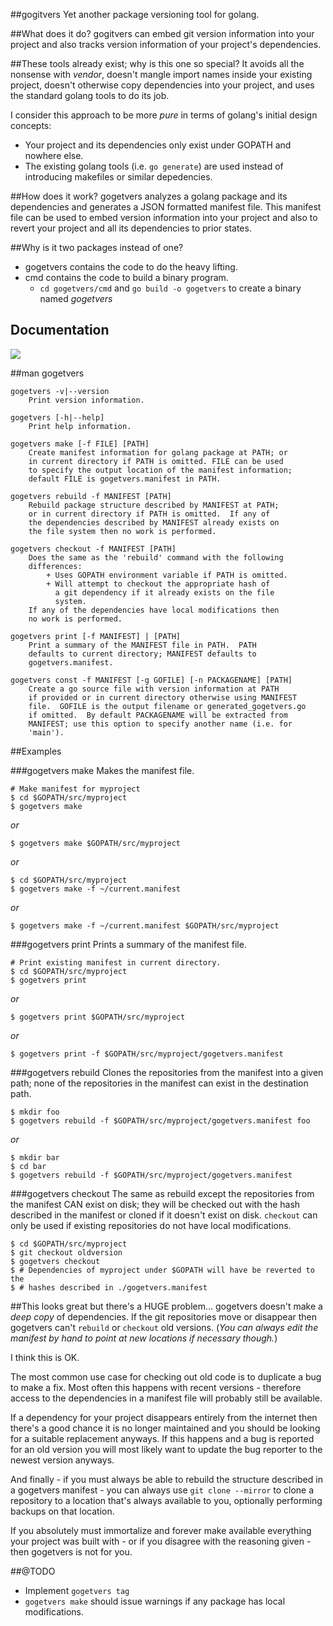 ##gogitvers
Yet another package versioning tool for golang.

##What does it do?
gogitvers can embed git version information into your project and also
tracks version information of your project's dependencies.

##These tools already exist; why is this one so special?
It avoids all the nonsense with *vendor*, doesn't mangle import names
inside your existing project, doesn't otherwise copy dependencies
into your project, and uses the standard golang tools to do its job.

I consider this approach to be more *pure* in terms of golang's initial design concepts:
* Your project and its dependencies only exist under GOPATH and nowhere else.
* The existing golang tools (i.e. `go generate`) are used instead of introducing
makefiles or similar depedencies.

##How does it work?
gogetvers analyzes a golang package and its dependencies and generates a 
JSON formatted manifest file.  This manifest file can be used to embed
version information into your project and also to revert your project
and all its dependencies to prior states.

##Why is it two packages instead of one?
* gogetvers contains the code to do the heavy lifting.
* cmd contains the code to build a binary program.
  * `cd gogetvers/cmd` and `go build -o gogetvers` to create a binary named *gogetvers*

## Documentation
[![](https://img.shields.io/badge/godoc-reference-blue.svg)](https://godoc.org/github.com/rbredlau/gogitvers)

##man gogetvers
```
gogetvers -v|--version
    Print version information.

gogetvers [-h|--help]
    Print help information.

gogetvers make [-f FILE] [PATH]
    Create manifest information for golang package at PATH; or
    in current directory if PATH is omitted. FILE can be used
    to specify the output location of the manifest information;
    default FILE is gogetvers.manifest in PATH.

gogetvers rebuild -f MANIFEST [PATH]
    Rebuild package structure described by MANIFEST at PATH;
    or in current directory if PATH is omitted.  If any of
    the dependencies described by MANIFEST already exists on
    the file system then no work is performed.

gogetvers checkout -f MANIFEST [PATH]
    Does the same as the 'rebuild' command with the following
    differences:
        + Uses GOPATH environment variable if PATH is omitted.
        + Will attempt to checkout the appropriate hash of
          a git dependency if it already exists on the file
          system.
    If any of the dependencies have local modifications then
    no work is performed.

gogetvers print [-f MANIFEST] | [PATH]
    Print a summary of the MANIFEST file in PATH.  PATH
    defaults to current directory; MANIFEST defaults to
    gogetvers.manifest.

gogetvers const -f MANIFEST [-g GOFILE] [-n PACKAGENAME] [PATH]
    Create a go source file with version information at PATH
    if provided or in current directory otherwise using MANIFEST
    file.  GOFILE is the output filename or generated_gogetvers.go
    if omitted.  By default PACKAGENAME will be extracted from
    MANIFEST; use this option to specify another name (i.e. for
    'main').
```

##Examples

###gogetvers make
Makes the manifest file.
```
# Make manifest for myproject
$ cd $GOPATH/src/myproject
$ gogetvers make
```
*or*
```
$ gogetvers make $GOPATH/src/myproject
```
*or*
```
$ cd $GOPATH/src/myproject
$ gogetvers make -f ~/current.manifest 
```
*or*
```
$ gogetvers make -f ~/current.manifest $GOPATH/src/myproject
```

###gogetvers print
Prints a summary of the manifest file.
```
# Print existing manifest in current directory.
$ cd $GOPATH/src/myproject
$ gogetvers print
```
*or*
```
$ gogetvers print $GOPATH/src/myproject
```
*or*
```
$ gogetvers print -f $GOPATH/src/myproject/gogetvers.manifest
```

###gogetvers rebuild
Clones the repositories from the manifest into a given path; none
of the repositories in the manifest can exist in the destination path.
```
$ mkdir foo
$ gogetvers rebuild -f $GOPATH/src/myproject/gogetvers.manifest foo
```
*or*
```
$ mkdir bar
$ cd bar
$ gogetvers rebuild -f $GOPATH/src/myproject/gogetvers.manifest
```

###gogetvers checkout
The same as rebuild except the repositories from the manifest CAN exist on disk;
they will be checked out with the hash described in the manifest or cloned if
it doesn't exist on disk.  `checkout` can only be used if existing repositories
do not have local modifications.
```
$ cd $GOPATH/src/myproject
$ git checkout oldversion
$ gogetvers checkout
$ # Dependencies of myproject under $GOPATH will have be reverted to the
$ # hashes described in ./gogetvers.manifest
```

##This looks great but there's a HUGE problem...
gogetvers doesn't make a *deep copy* of dependencies.  If the git repositories
move or disappear then gogetvers can't `rebuild` or `checkout` old versions.  (*You
can always edit the manifest by hand to point at new locations if necessary though.*)

I think this is OK.

The most common use case for checking out old code is to duplicate a bug to make
a fix.  Most often this happens with recent versions - therefore access to the
dependencies in a manifest file will probably still be available.

If a dependency for your project disappears entirely from the internet then
there's a good chance it is no longer maintained and you should be looking for
a suitable replacement anyways.  If this happens and a bug is reported for
an old version you will most likely want to update the bug reporter to the newest
version anyways.

And finally - if you must always be able to rebuild the structure described in a
gogetvers manifest - you can always use `git clone --mirror` to clone a repository
to a location that's always available to you, optionally performing backups on
that location.

If you absolutely must immortalize and forever make available everything your
project was built with - or if you disagree with the reasoning given - then
gogetvers is not for you.

##@TODO
+ Implement `gogetvers tag`
+ `gogetvers make` should issue warnings if any package has local modifications.

